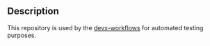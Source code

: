 ## Description
This repository is used by the [devx-workflows](https://github.com/fp-mt-test-org/devx-workflows) for automated testing purposes.

